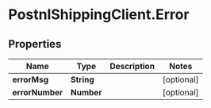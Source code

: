 # PostnlShippingClient.Error

## Properties
Name | Type | Description | Notes
------------ | ------------- | ------------- | -------------
**errorMsg** | **String** |  | [optional] 
**errorNumber** | **Number** |  | [optional] 


